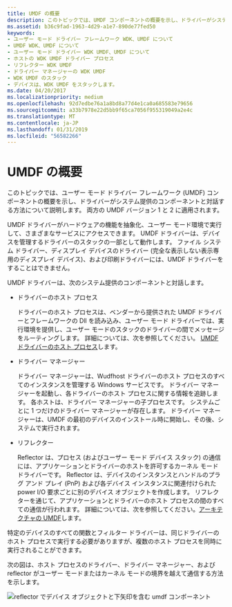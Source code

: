 ```yaml
---
title: UMDF の概要
description: このトピックでは、UMDF コンポーネントの概要を示し、ドライバーがシステム提供のコンポーネントと対話する方法について説明します。
ms.assetid: b36c9fad-1963-4d29-a1e7-890de77fed50
keywords:
- ユーザー モード ドライバー フレームワーク WDK、UMDF について
- UMDF WDK、UMDF について
- ユーザー モード ドライバー WDK UMDF、UMDF について
- ホストの WDK UMDF ドライバー プロセス
- リフレクター WDK UMDF
- ドライバー マネージャーの WDK UMDF
- WDK UMDF のスタック
- デバイスは、WDK UMDF をスタックします。
ms.date: 04/20/2017
ms.localizationpriority: medium
ms.openlocfilehash: 92d7edbe76a1a8bd8a77d4e1ca0a685583e79656
ms.sourcegitcommit: a33b7978e22d5bb9f65ca7056f955319049a2e4c
ms.translationtype: MT
ms.contentlocale: ja-JP
ms.lasthandoff: 01/31/2019
ms.locfileid: "56582266"
---
```

# <a name="overview-of-umdf"></a>UMDF の概要


このトピックでは、ユーザー モード ドライバー フレームワーク (UMDF) コンポーネントの概要を示し、ドライバーがシステム提供のコンポーネントと対話する方法について説明します。 両方の UMDF バージョン 1 と 2 に適用されます。

UMDF ドライバーがハードウェアの機能を抽象化、ユーザー モード環境で実行して、さまざまなサービスにアクセスできます。 UMDF ドライバーは、デバイスを管理するドライバーのスタックの一部として動作します。 ファイル システム ドライバー、ディスプレイ デバイスのドライバー (完全な表示しない表示専用のディスプレイ デバイス)、および印刷ドライバーには、UMDF ドライバーをすることはできません。

UMDF ドライバーは、次のシステム提供のコンポーネントと対話します。

-   ドライバーのホスト プロセス

    ドライバーのホスト プロセスは、ベンダーから提供された UMDF ドライバーとフレームワークの Dll を読み込み、ユーザー モード ドライバーでは、実行環境を提供し、ユーザー モードのスタックのドライバーの間でメッセージをルーティングします。 詳細については、次を参照してください。 [UMDF ドライバーのホスト プロセス](umdf-driver-host-process.md)します。

-   ドライバー マネージャー

    ドライバー マネージャーは、Wudfhost ドライバーのホスト プロセスのすべてのインスタンスを管理する Windows サービスです。 ドライバー マネージャーを起動し、各ドライバーのホスト プロセスに関する情報を追跡します。 各ホストは、ドライバー マネージャーの子プロセスです。 システムごとに 1 つだけのドライバー マネージャーが存在します。 ドライバー マネージャーは、UMDF の最初のデバイスのインストール時に開始し、その後、システムで実行されます。

-   リフレクター

    Reflector は、プロセス (およびユーザー モード デバイス スタック) の通信には、アプリケーションとドライバーのホストを許可するカーネル モード ドライバーです。 Reflector は、デバイスのインスタンスとハンドルのプラグ アンド プレイ (PnP) および各デバイス インスタンスに関連付けられた power I/O 要求ごとに別のデバイス オブジェクトを作成します。 リフレクターを通じて、アプリケーションとドライバーのホスト プロセスの間のすべての通信が行われます。 詳細については、次を参照してください。[アーキテクチャの UMDF](detailed-view-of-the-umdf-architecture.md)します。

特定のデバイスのすべての関数とフィルター ドライバーは、同じドライバーのホスト プロセスで実行する必要がありますが、複数のホスト プロセスを同時に実行されることができます。

次の図は、ホスト プロセスのドライバー、ドライバー マネージャー、および reflector がユーザー モードまたはカーネル モードの境界を越えて通信する方法を示します。

![reflector でデバイス オブジェクトと下矢印を含む umdf コンポーネント](images/umdfarch3.gif)

 

 





